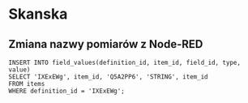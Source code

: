 # Skanska

## Zmiana nazwy pomiarów z Node-RED

```
INSERT INTO field_values(definition_id, item_id, field_id, type, value)
SELECT 'IXExEWg', item_id, 'Q5A2PP6', 'STRING', item_id
FROM items
WHERE definition_id = 'IXExEWg';
```